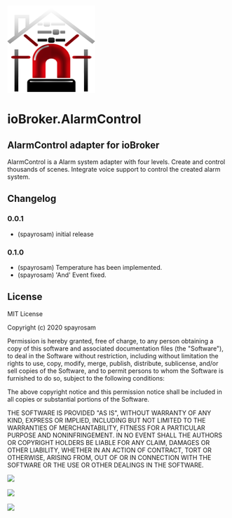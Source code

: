 ![Logo](admin/alarmcontrol.png)
# ioBroker.AlarmControl

## AlarmControl adapter for ioBroker

AlarmControl is a Alarm system adapter with four levels. Create and control thousands of scenes. Integrate voice support to control the created alarm system.

## Changelog

### 0.0.1
* (spayrosam) initial release
### 0.1.0
* (spayrosam) Temperature has been implemented.
* (spayrosam) 'And' Event fixed.

## License
MIT License

Copyright (c) 2020 spayrosam

Permission is hereby granted, free of charge, to any person obtaining a copy
of this software and associated documentation files (the "Software"), to deal
in the Software without restriction, including without limitation the rights
to use, copy, modify, merge, publish, distribute, sublicense, and/or sell
copies of the Software, and to permit persons to whom the Software is
furnished to do so, subject to the following conditions:

The above copyright notice and this permission notice shall be included in all
copies or substantial portions of the Software.

THE SOFTWARE IS PROVIDED "AS IS", WITHOUT WARRANTY OF ANY KIND, EXPRESS OR
IMPLIED, INCLUDING BUT NOT LIMITED TO THE WARRANTIES OF MERCHANTABILITY,
FITNESS FOR A PARTICULAR PURPOSE AND NONINFRINGEMENT. IN NO EVENT SHALL THE
AUTHORS OR COPYRIGHT HOLDERS BE LIABLE FOR ANY CLAIM, DAMAGES OR OTHER
LIABILITY, WHETHER IN AN ACTION OF CONTRACT, TORT OR OTHERWISE, ARISING FROM,
OUT OF OR IN CONNECTION WITH THE SOFTWARE OR THE USE OR OTHER DEALINGS IN THE
SOFTWARE.

![](https://github.com/spayrosam/iobroker.alarmcontrol/blob/master/alarmcontrol1.png)

![](https://github.com/spayrosam/iobroker.alarmcontrol/blob/master/alarmcontrol3.png)

![](https://github.com/spayrosam/iobroker.alarmcontrol/blob/master/alarmcontrol2.png)
